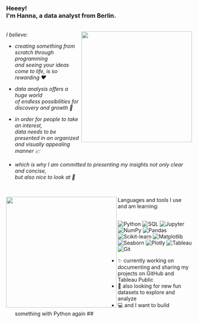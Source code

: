 
<h3 align="left">
 Heeey! 
 <br>
 I'm Hanna, a data analyst from Berlin.
</h3>

<br>
 <img align="right" src="https://www.publicdomainpictures.net/pictures/40000/nahled/globe-clipart.jpg" width="300"/>
<em>I believe:</em>
<div>
  <ul>
    <li>
      <p><em>creating something from scratch through programming <br> and seeing your ideas come to life, is so rewarding ❤️</em></p>
    </li>
   <li>
      <p><em>data analysis offers a huge world <br>of endless possibilities for discovery and growth 🌱</em></p>
    </li>
    <li>
      <p><em>in order for people to take an interest, <br>data needs to be presented in an organized and visually appealing manner 📈</em></p>
    </li>
    <li>
      <p><em>which is why I am committed to presenting my insights not only clear and concise,<br>  but also nice to look at 🙌</em></p>
    <br>
   </li>
  </ul>
</div>
<img align="left" src="https://img.freepik.com/free-vector/programmer-working-web-development-code-engineer-programming-python-php-java-script-computer_90220-249.jpg?w=2000" width="300"/>
Languages and tools I use and am learning:
<br>
<br>

![Python](https://img.shields.io/badge/Python-090909?style=for-the-badge&logo=Python)
![SQL](https://img.shields.io/badge/MySQL-090909?style=for-the-badge&logo=mysql&logoColor=white)
![Jupyter](https://img.shields.io/badge/Jupyter-090909?style=for-the-badge&logo=Jupyter)
![NumPy](https://img.shields.io/badge/NumPy-090909?style=for-the-badge&logo=Numpy)
![Pandas](https://img.shields.io/badge/Pandas-090909?style=for-the-badge&logo=Pandas)
![Scikit-learn](https://img.shields.io/badge/scikit--learn-090909?style=for-the-badge&logo=scikit-learn)
![Matplotlib](https://img.shields.io/badge/Matplotlib-090909?style=for-the-badge&logo=Matplotlib)
![Seaborn](https://img.shields.io/badge/Seaborn-090909?style=for-the-badge&logo=Seaborn)
![Plotly](https://img.shields.io/badge/Plotly-090909?style=for-the-badge&logo=Plotly)
![Tableau](https://img.shields.io/badge/Tableau-090909?style=for-the-badge&logo=Tableau)
![Git](https://img.shields.io/badge/Git-090909?style=for-the-badge&logo=Git)
<br>

- ✨ currently working on documenting and sharing my projects on GitHub and Tableau Public
- 🔭 also looking for new fun datasets to explore and analyze
- 💻 and I want to build something with Python again ##
